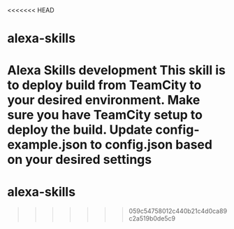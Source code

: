 <<<<<<< HEAD
# alexa-skills
Alexa Skills development
This skill is to deploy build from TeamCity to your desired environment.
Make sure you have TeamCity setup to deploy the build.
Update config-example.json to config.json based on your desired settings
=======
# alexa-skills
>>>>>>> 059c54758012c440b21c4d0ca89c2a519b0de5c9
